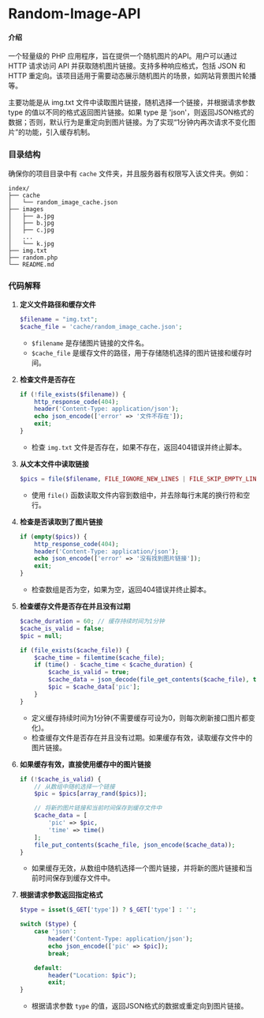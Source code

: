 # Random-Image-API

#### 介绍
一个轻量级的 PHP 应用程序，旨在提供一个随机图片的API。用户可以通过 HTTP 请求访问 API 并获取随机图片链接。支持多种响应格式，包括 JSON 和 HTTP 重定向。该项目适用于需要动态展示随机图片的场景，如网站背景图片轮播等。

主要功能是从 img.txt 文件中读取图片链接，随机选择一个链接，并根据请求参数 type 的值以不同的格式返回图片链接。如果 type 是 'json'，则返回JSON格式的数据；否则，默认行为是重定向到图片链接。为了实现“1分钟内再次请求不变化图片”的功能，引入缓存机制。

### 目录结构
确保你的项目目录中有 `cache` 文件夹，并且服务器有权限写入该文件夹。例如：
```
index/
├── cache
│   └── random_image_cache.json
├── images
│   ├── a.jpg
│   ├── b.jpg
│   ├── c.jpg
│   ...
│   └── k.jpg
├── img.txt
├── random.php
└── README.md
```


### 代码解释

1. **定义文件路径和缓存文件**
   ```php
   $filename = "img.txt";
   $cache_file = 'cache/random_image_cache.json';
   ```
   - `$filename` 是存储图片链接的文件名。
   - `$cache_file` 是缓存文件的路径，用于存储随机选择的图片链接和缓存时间。

2. **检查文件是否存在**
   ```php
   if (!file_exists($filename)) {
       http_response_code(404);
       header('Content-Type: application/json');
       echo json_encode(['error' => '文件不存在']);
       exit;
   }
   ```
   - 检查 `img.txt` 文件是否存在，如果不存在，返回404错误并终止脚本。

3. **从文本文件中读取链接**
   ```php
   $pics = file($filename, FILE_IGNORE_NEW_LINES | FILE_SKIP_EMPTY_LINES);
   ```
   - 使用 `file()` 函数读取文件内容到数组中，并去除每行末尾的换行符和空行。

4. **检查是否读取到了图片链接**
   ```php
   if (empty($pics)) {
       http_response_code(404);
       header('Content-Type: application/json');
       echo json_encode(['error' => '没有找到图片链接']);
       exit;
   }
   ```
   - 检查数组是否为空，如果为空，返回404错误并终止脚本。

5. **检查缓存文件是否存在并且没有过期**
   ```php
   $cache_duration = 60; // 缓存持续时间为1分钟
   $cache_is_valid = false;
   $pic = null;

   if (file_exists($cache_file)) {
       $cache_time = filemtime($cache_file);
       if (time() - $cache_time < $cache_duration) {
           $cache_is_valid = true;
           $cache_data = json_decode(file_get_contents($cache_file), true);
           $pic = $cache_data['pic'];
       }
   }
   ```
   - 定义缓存持续时间为1分钟(不需要缓存可设为0，则每次刷新接口图片都变化)。
   - 检查缓存文件是否存在并且没有过期。如果缓存有效，读取缓存文件中的图片链接。

6. **如果缓存有效，直接使用缓存中的图片链接**
   ```php
   if (!$cache_is_valid) {
       // 从数组中随机选择一个链接
       $pic = $pics[array_rand($pics)];

       // 将新的图片链接和当前时间保存到缓存文件中
       $cache_data = [
           'pic' => $pic,
           'time' => time()
       ];
       file_put_contents($cache_file, json_encode($cache_data));
   }
   ```
   - 如果缓存无效，从数组中随机选择一个图片链接，并将新的图片链接和当前时间保存到缓存文件中。

7. **根据请求参数返回指定格式**
   ```php
   $type = isset($_GET['type']) ? $_GET['type'] : '';

   switch ($type) {
       case 'json':
           header('Content-Type: application/json');
           echo json_encode(['pic' => $pic]);
           break;

       default:
           header("Location: $pic");
           exit;
   }
   ```
   - 根据请求参数 `type` 的值，返回JSON格式的数据或重定向到图片链接。

